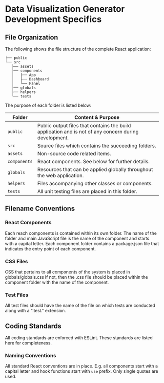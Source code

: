 # Data Visualization Generator Development Specifics


## File Organization

The following shows the file structure of the complete React application:

```
├── public
└── src
   ├── assets
   ├── components
   │   ├── App
   │   ├── Dashboard
   │   └── Panel
   ├── globals
   ├── helpers
   └── tests
```

The purpose of each folder is listed below:

| Folder       | Content & Purpose                                                                                     |
|--------------|-------------------------------------------------------------------------------------------------------|
| `public`     | Public output files that contains the build application and is not of any concern during development. |
| `src`        | Source files which contains the succeeding folders.                                                   |
| `assets`     | Non-source code related items.                                                                        |
| `components` | React components. See below for further details.                                                      |
| `globals`    | Resources that can be applied globally throughout the web application.                                |
| `helpers`    | Files accompanying other classes or components.                                                       |
| `tests`      | All unit testing files are placed in this folder.                                                     |


## Filename Conventions

### React Components

Each reach components is contained within its own folder. The name of the folder and main JavaScript file is the name of the component and starts with a capital letter. Each component folder contains a package.json file that indicates the entry point of each component.

### CSS Files

CSS that pertains to all components of the system is placed in globals/globals.css If not, then the .css file should be placed within the component folder with the name of the component.

### Test Files

All test files should have the name of the file on which tests are conducted along with a ".test." extension.

## Coding Standards

All coding standards are enforced with ESLint. These standards are listed here for completeness.

### Naming Conventions

All standard React conventions are in place. E.g. all components start with a capital letter and hook functions start with `use` prefix.
Only single quotes are used.